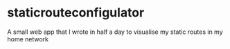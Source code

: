 # staticrouteconfigulator
A small web app that I wrote in half a day to visualise my static routes in my home network
